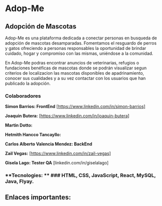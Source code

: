 # Adop-Me
## Adopción de Mascotas
Adop-Me es una plataforma dedicada a conectar personas en busqueda de adopción de mascotas desamparadas. Fomentamos el resguardo de perros y gatos ofreciendo a personas responsables la oportunidad de brindar cuidado, hogar y compromiso con las mismas, uniéndose a la comunidad.

En Adop-Me podras encontrar anuncios de veterinarias, refugios o fundaciones benéficas de mascotas donde se podrán visualizar segun criterios de localizacion las mascotas disponibles de apadrinamiento, conocer sus cualidades y a su vez contactar con los usuarios que han publicado la adopción. 

### **Colaboradores** ###

**Simon Barrios: FrontEnd** [https://www.linkedin.com/in/simon-barrios]

**Joaquin Butera:** [https://www.linkedin.com/in/joaquin-butera]

**Martin Dotto:**

**Hetmith Hancco Tancayllo:**

**Carlos Alberto Valencia Mendez: BackEnd** 

**Zail Vegas:** [https://www.linkedin.com/in/zail-vegas]

**Gisela Lago: Tester QA** [linkedin.com/in/giselalago]

### **Tecnologies: ** ### HTML, CSS, JavaScript, React, MySQL, Java, Flyay.

## **Enlaces importantes:**
